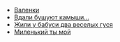 * [Валенки](Валенки)
* [Вдали бушуют камыши...](Вдали%20бушуют%20камыши...)
* [Жили у бабуси два веселых гуся](Жили%20у%20бабуси%20два%20веселых%20гуся)
* [Миленький ты мой](Миленький%20ты%20мой)